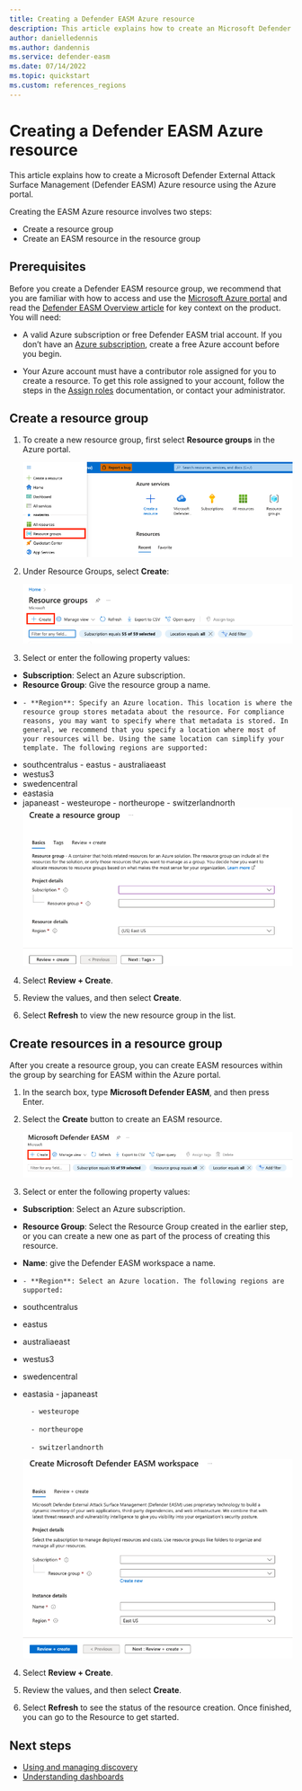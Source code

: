 ```yaml
---
title: Creating a Defender EASM Azure resource
description: This article explains how to create an Microsoft Defender External Attack Surface Management (Defender EASM) Azure resource using the Azure portal.
author: danielledennis
ms.author: dandennis
ms.service: defender-easm
ms.date: 07/14/2022
ms.topic: quickstart
ms.custom: references_regions
---
```


# Creating a Defender EASM Azure resource

This article explains how to create a Microsoft Defender External Attack Surface Management (Defender EASM) Azure resource using the Azure portal.

Creating the EASM Azure resource involves two steps:

- Create a resource group
- Create an EASM resource in the resource group

## Prerequisites

Before you create a Defender EASM resource group, we recommend that you are familiar with how to access and use the [Microsoft Azure portal](https://portal.azure.com/) and read the [Defender EASM Overview article](index.md) for key context on the product. You will need:

- A valid Azure subscription or free Defender EASM trial account. If you don’t have an [Azure subscription](../guides/developer/azure-developer-guide.md#understanding-accounts-subscriptions-and-billing), create a free Azure account before you begin.

- Your Azure account must have a contributor role assigned for you to create a resource. To get this role assigned to your account, follow the steps in the [Assign roles](../role-based-access-control/role-assignments-steps.md) documentation, or contact your administrator.


## Create a resource group

1. To create a new resource group, first select **Resource groups** in the Azure portal.

    ![Screenshot of resource groups pane highlighted from Azure home page](media/QuickStart-1.png)

2. Under Resource Groups, select **Create**:

    ![Screenshot of "create resource” highlighted in resource group list view](media/QuickStart-2.png)

3. Select or enter the following property values:

- **Subscription**: Select an Azure subscription.
- **Resource Group**: Give the resource group a name.
-     - **Region**: Specify an Azure location. This location is where the resource group stores metadata about the resource. For compliance reasons, you may want to specify where that metadata is stored. In general, we recommend that you specify a location where most of your resources will be. Using the same location can simplify your template. The following regions are supported: 

-  southcentralus
         - eastus
         - australiaeast
-  westus3 
-  swedencentral
-  eastasia
-  japaneast
         - westeurope
         - northeurope
         - switzerlandnorth
    ![Screenshot of create resource group basics tab](media/QuickStart-3.png)

4. Select **Review + Create**.

5. Review the values, and then select **Create**.

6. Select **Refresh** to view the new resource group in the list.

## Create resources in a resource group

After you create a resource group, you can create EASM resources within the group by searching for EASM within the Azure portal. 

  
1. In the search box, type **Microsoft Defender EASM**, and then press Enter.

2. Select the **Create** button to create an EASM resource.

    ![Screenshot of "create” button highlighted from Defender EASM list view](media/QuickStart-5.png)

3. Select or enter the following property values:

- **Subscription**: Select an Azure subscription.
- **Resource Group**: Select the Resource Group created in the earlier step, or you can create a new one as part of the process of creating this resource.
- **Name**: give the Defender EASM workspace a name.
-     - **Region**: Select an Azure location. The following regions are supported: 

-  southcentralus
-  eastus
-  australiaeast
-  westus3 
-  swedencentral
-  eastasia
         - japaneast

         - westeurope

         - northeurope

         - switzerlandnorth

    ![Screenshot of create EASM resource basics tab](media/QuickStart-6.png)

4. Select **Review + Create**.

5. Review the values, and then select **Create**.

6. Select **Refresh** to see the status of the resource creation. Once finished, you can go to the Resource to get started.

## Next steps

- [Using and managing discovery](using-and-managing-discovery.md)
- [Understanding dashboards](understanding-dashboards.md)


